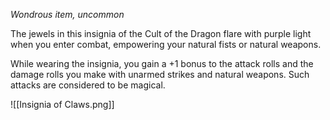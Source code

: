 _Wondrous item, uncommon_

The jewels in this insignia of the Cult of the Dragon flare with purple light when you enter combat, empowering your natural fists or natural weapons.

While wearing the insignia, you gain a +1 bonus to the attack rolls and the damage rolls you make with unarmed strikes and natural weapons. Such attacks are considered to be magical.

![[Insignia of Claws.png]]